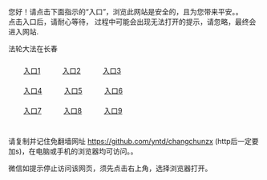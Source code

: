您好！请点击下面指示的“入口”，浏览此网站是安全的，且为您带来平安。。 <br/>
点击入口后，请耐心等待， 过程中可能会出现无法打开的提示，请忽略，最终会进入网站. </br>

法轮大法在长春<br/>
<div style="padding:10px"><a style="margin:20px" target="_blank" href="https://d35h01augwr8qa.cloudfront.net/2Qpsp?fxjyb" id="ccLink1" rel="nofollow">入口1</a> <a target="_blank" style="margin:20px" href="https://dbl68zfh8b0k7.cloudfront.net/2Qpsp?cvlqmosh" id="ccLink2" rel="nofollow">入口2</a> <a style="margin:20px" target="_blank" href="https://d2cqeeh1e7nk7z.cloudfront.net/2Qpsp?bvzmbbo" id="ccLink3" rel="nofollow">入口3</a></div>

<div style="padding:10px" ><a style="margin:20px" target="_blank" href="https://d35h01augwr8qa.cloudfront.net/2Qpsp?fxjyb" id="ccLink4" rel="nofollow">入口4</a> <a style="margin:20px" href="https://dbl68zfh8b0k7.cloudfront.net/2Qpsp?cvlqmosh" target="_blank" id="ccLink5" rel="nofollow">入口5</a> <a style="margin:20px" href="https://d2cqeeh1e7nk7z.cloudfront.net/2Qpsp?bvzmbbo" target="_blank" id="ccLink6" rel="nofollow">入口6</a></div>

<div style="padding:10px"><a style="margin:20px" target="_blank" href="https://d35h01augwr8qa.cloudfront.net/2Qpsp?fxjyb" id="ccLink7" rel="nofollow">入口7</a> <a style="margin:20px" href="https://dbl68zfh8b0k7.cloudfront.net/2Qpsp?cvlqmosh" target="_blank" id="ccLink8" rel="nofollow">入口8</a> <a style="margin:20px" target="_blank" href="https://d2cqeeh1e7nk7z.cloudfront.net/2Qpsp?bvzmbbo" id="ccLink9" rel="nofollow">入口9</a></div>

<br/>



请复制并记住免翻墙网址 https://github.com/yntd/changchunzx (http后一定要加s)，在电脑或手机的浏览器均可访问。。<br/>

微信如提示停止访问该网页，须先点击右上角，选择浏览器打开。
